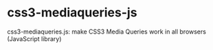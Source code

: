 css3-mediaqueries-js
====================

css3-mediaqueries.js: make CSS3 Media Queries work in all browsers (JavaScript library)

